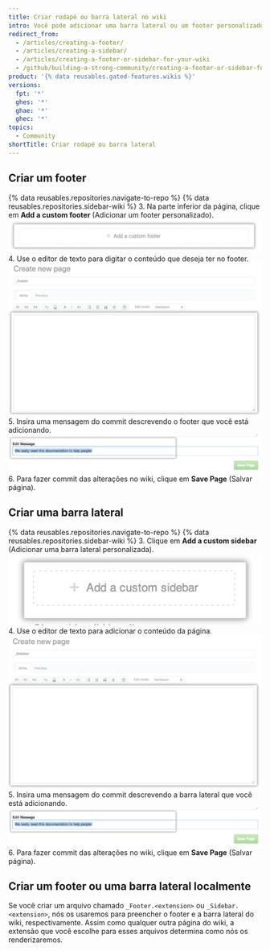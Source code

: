 ```yaml
---
title: Criar rodapé ou barra lateral no wiki
intro: Você pode adicionar uma barra lateral ou um footer personalizado para seu wiki a fim de fornecer aos leitores informações mais contextuais.
redirect_from:
  - /articles/creating-a-footer/
  - /articles/creating-a-sidebar/
  - /articles/creating-a-footer-or-sidebar-for-your-wiki
  - /github/building-a-strong-community/creating-a-footer-or-sidebar-for-your-wiki
product: '{% data reusables.gated-features.wikis %}'
versions:
  fpt: '*'
  ghes: '*'
  ghae: '*'
  ghec: '*'
topics:
  - Community
shortTitle: Criar rodapé ou barra lateral
---
```


## Criar um footer

{% data reusables.repositories.navigate-to-repo %}
{% data reusables.repositories.sidebar-wiki %}
3. Na parte inferior da página, clique em **Add a custom footer** (Adicionar um footer personalizado). ![Seção wiki e footer](/assets/images/help/wiki/wiki_add_footer.png)
4. Use o editor de texto para digitar o conteúdo que deseja ter no footer. ![WYSIWYG do wiki](/assets/images/help/wiki/wiki-footer.png)
5. Insira uma mensagem do commit descrevendo o footer que você está adicionando. ![Mensagem do commit do wiki](/assets/images/help/wiki/wiki_commit_message.png)
6. Para fazer commit das alterações no wiki, clique em **Save Page** (Salvar página).

## Criar uma barra lateral

{% data reusables.repositories.navigate-to-repo %}
{% data reusables.repositories.sidebar-wiki %}
3. Clique em **Add a custom sidebar** (Adicionar uma barra lateral personalizada). ![Seção de adição da barra lateral do wiki](/assets/images/help/wiki/wiki_add_sidebar.png)
4. Use o editor de texto para adicionar o conteúdo da página. ![WYSIWYG do wiki](/assets/images/help/wiki/wiki-sidebar.png)
5. Insira uma mensagem do commit descrevendo a barra lateral que você está adicionando. ![Mensagem do commit do wiki](/assets/images/help/wiki/wiki_commit_message.png)
6. Para fazer commit das alterações no wiki, clique em **Save Page** (Salvar página).

## Criar um footer ou uma barra lateral localmente

Se você criar um arquivo chamado `_Footer.<extension>` ou `_Sidebar.<extension>`, nós os usaremos para preencher o footer e a barra lateral do wiki, respectivamente. Assim como qualquer outra página do wiki, a extensão que você escolhe para esses arquivos determina como nós os renderizaremos.

